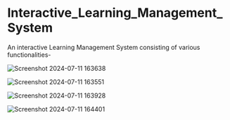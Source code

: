 # Interactive_Learning_Management_System
An interactive Learning Management System consisting of various functionalities-

![Screenshot 2024-07-11 163638](https://github.com/Devashish1881/Interactive_Learning_Management_System/assets/125045160/b868a93b-6cf6-4285-9286-3d3e4e9a6294)

![Screenshot 2024-07-11 163551](https://github.com/Devashish1881/Interactive_Learning_Management_System/assets/125045160/1949df56-3c6f-47e7-a9a8-4202235c0790)


![Screenshot 2024-07-11 163928](https://github.com/Devashish1881/Interactive_Learning_Management_System/assets/125045160/81645b66-f39c-442e-b36d-13ccc2d04883)


![Screenshot 2024-07-11 164401](https://github.com/Devashish1881/Interactive_Learning_Management_System/assets/125045160/d90e0913-e4f7-4f8c-85b8-4a84791a05c4)
